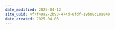 ```yaml
---
date_modified: 2025-04-12
site_uuid: 4f7f49a2-2b93-474d-8fdf-19b88c18a840
date_created: 2025-04-06
---
```


